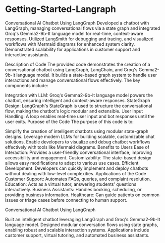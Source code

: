 # Getting-Started-Langraph
Conversational AI Chatbot Using LangGraph  Developed a chatbot with LangGraph, managing conversational flows via a state graph and integrated Groq's Gemma2-9b-It language model for real-time, context-aware responses. Utilized LangSmith for debugging and tracing, and visualized workflows with Mermaid diagrams for enhanced system clarity. 
Demonstrated scalability for applications in customer support and interactive assistants.



Description of Code
The provided code demonstrates the creation of a conversational chatbot using LangGraph, LangChain, and Groq's Gemma2-9b-It language model. It builds a state-based graph system to handle user interactions and manage conversational flows effectively. The key components include:

Integration with LLM: Groq's Gemma2-9b-It language model powers the chatbot, ensuring intelligent and context-aware responses.
StateGraph Design: LangGraph's StateGraph is used to structure the conversational flow, making the chatbot's logic modular and extensible.
User Input Handling: A loop enables real-time user input and bot responses until the user exits.
Purpose of the Code
The purpose of this code is to:

Simplify the creation of intelligent chatbots using modular state-graph designs.
Leverage modern LLMs for building scalable, customizable chat solutions.
Enable developers to visualize and debug chatbot workflows effectively with tools like Mermaid diagrams.
Benefits to Users
Ease of Interaction: Provides a user-friendly conversational interface, improving accessibility and engagement.
Customizability: The state-based design allows easy modifications to adapt to various use cases.
Efficient Development: Developers can quickly implement and deploy chatbots without dealing with low-level complexities.
Applications of the Code
Customer Support: Automates FAQs, queries, and complaint resolution.
Education: Acts as a virtual tutor, answering students' questions interactively.
Business Assistants: Handles booking, scheduling, or providing business information.
Healthcare: Can guide patients on common issues or triage cases before connecting to human support.

Conversational AI Chatbot Using LangGraph

Built an intelligent chatbot leveraging LangGraph and Groq's Gemma2-9b-It language model.
Designed modular conversation flows using state graphs, enabling robust and scalable interaction systems.
Applications include customer support, virtual tutoring, and automated business assistants.
